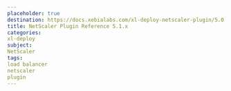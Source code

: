 ```yaml
---
placeholder: true
destination: https://docs.xebialabs.com/xl-deploy-netscaler-plugin/5.0.x/netscalerPluginManual.html
title: NetScaler Plugin Reference 5.1.x
categories: 
xl-deploy
subject:
NetScaler
tags:
load balancer
netscaler
plugin
---
```


